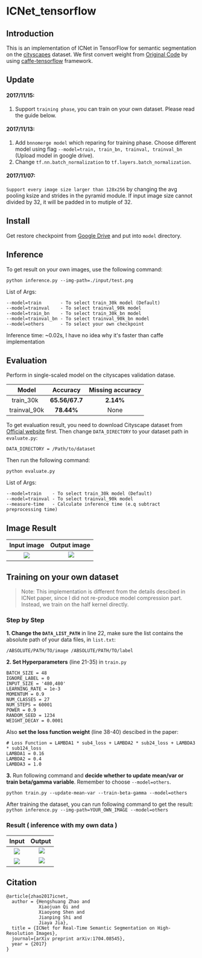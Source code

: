 # ICNet_tensorflow
## Introduction
  This is an implementation of ICNet in TensorFlow for semantic segmentation on the [cityscapes](https://www.cityscapes-dataset.com/) dataset. We first convert weight from [Original Code](https://github.com/hszhao/ICNet) by using [caffe-tensorflow](https://github.com/ethereon/caffe-tensorflow) framework.
  
## Update
#### 2017/11/15:
1. Support `training phase`, you can train on your own dataset. Please read the guide below.

#### 2017/11/13:
1. Add `bnnomerge model` which reparing for training phase. Choose different model using flag `--model=train, train_bn, trainval, trainval_bn` (Upload model in google drive).
2. Change `tf.nn.batch_normalization` to `tf.layers.batch_normalization`.

#### 2017/11/07:
`Support every image size larger than 128x256` by changing the avg pooling ksize and strides in the pyramid module. If input image size cannot divided by 32, it will be padded in to mutiple of 32.


## Install
Get restore checkpoint from [Google Drive](https://drive.google.com/drive/folders/0B9CKOTmy0DyadTdHejU1Q1lfRkU?usp=sharing
) and put into `model` directory.

## Inference
To get result on your own images, use the following command:
```
python inference.py --img-path=./input/test.png
```
List of Args:
```
--model=train       - To select train_30k model (Default)
--model=trainval    - To select trainval_90k model
--model=train_bn    - To select train_30k_bn model
--model=trainval_bn - To select trainval_90k_bn model
--model=others      - To select your own checkpoint
```
Inference time:  ~0.02s, I have no idea why it's faster than caffe implementation 

## Evaluation
Perform in single-scaled model on the cityscapes validation datase.

| Model | Accuracy |  Missing accuracy |
|:-----------:|:----------:|:---------:|
| train_30k   | **65.56/67.7** | **2.14%** |
| trainval_90k| **78.44%**    | None |

To get evaluation result, you need to download Cityscape dataset from [Official website](https://www.cityscapes-dataset.com/) first. Then change `DATA_DIRECTORY` to your dataset path in `evaluate.py`:
```
DATA_DIRECTORY = /Path/to/dataset
```

Then run the following command: 
```
python evaluate.py
```
List of Args:
```
--model=train    - To select train_30k model (Default)
--model=trainval - To select trainval_90k model
--measure-time   - Calculate inference time (e.q subtract preprocessing time)
```
## Image Result
Input image                |  Output image
:-------------------------:|:-------------------------:
![](https://github.com/hellochick/ICNet_tensorflow/blob/master/input/test_1024x2048.png)  |  ![](https://github.com/hellochick/ICNet_tensorflow/blob/master/output/test_1024x2048.png)

## Training on your own dataset
> Note: This implementation is different from the details descibed in ICNet paper, since I did not re-produce model compression part. Instead, we train on the half kernel directly.

### Step by Step
**1. Change the `DATA_LIST_PATH`** in line 22, make sure the list contains the absolute path of your data files, in `list.txt`:
```
/ABSOLUTE/PATH/TO/image /ABSOLUTE/PATH/TO/label
```
**2. Set Hyperparameters** (line 21-35) in `train.py`
```
BATCH_SIZE = 48
IGNORE_LABEL = 0
INPUT_SIZE = '480,480'
LEARNING_RATE = 1e-3
MOMENTUM = 0.9
NUM_CLASSES = 27
NUM_STEPS = 60001
POWER = 0.9
RANDOM_SEED = 1234
WEIGHT_DECAY = 0.0001
```
Also **set the loss function weight** (line 38-40) descibed in the paper:
```
# Loss Function = LAMBDA1 * sub4_loss + LAMBDA2 * sub24_loss + LAMBDA3 * sub124_loss
LAMBDA1 = 0.16
LAMBDA2 = 0.4
LAMBDA3 = 1.0
```
**3.** Run following command and **decide whether to update mean/var or train beta/gamma variable**. Remember to choose `--model=others`.
```
python train.py --update-mean-var --train-beta-gamma --model=others
```
After training the dataset, you can run following command to get the result:  
`python inference.py --img-path=YOUR_OWN_IMAGE --model=others`

### Result ( inference with my own data )

Input                      |  Output
:-------------------------:|:-------------------------:
![](https://github.com/hellochick/ICNet_tensorflow/blob/master/input/indoor1.jpg)  |  ![](https://github.com/hellochick/ICNet-tensorflow/blob/master/output/indoor1.jpg)
![](https://github.com/hellochick/ICNet_tensorflow/blob/master/input/indoor3.jpg)  |  ![](https://github.com/hellochick/ICNet-tensorflow/blob/master/output/indoor3.jpg)


## Citation
    @article{zhao2017icnet,
      author = {Hengshuang Zhao and
                Xiaojuan Qi and
                Xiaoyong Shen and
                Jianping Shi and
                Jiaya Jia},
      title = {ICNet for Real-Time Semantic Segmentation on High-Resolution Images},
      journal={arXiv preprint arXiv:1704.08545},
      year = {2017}
    }
